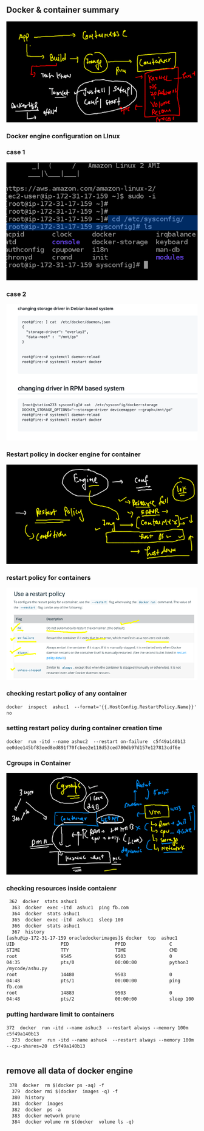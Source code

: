 ## Docker & container summary 

<img src="sum.png">

### Docker engine configuration on LInux 

### case 1

<img src="case1.png">

### case 2 

<img src="case2.png">

### Restart policy in docker engine for container 

<img src="restart.png">

### restart policy for containers 

<img src="policy.png">

### checking restart policy of any container 

```
docker  inspect  ashuc1  --format='{{.HostConfig.RestartPolicy.Name}}'
no

```

### setting restart policy during container creation time 

```
docker  run -itd --name ashuc2  --restart on-failure  c5f49a140b13  
ee0dee145bf83eed8ed891f70fcbee2e118d53ced780db97d157e127813cdf6e
```

###  Cgroups in Container 

<img src="cg.png">

### checking resources inside contaienr 

```
 362  docker  stats ashuc1
  363  docker  exec -itd  ashuc1  ping fb.com 
  364  docker  stats ashuc1
  365  docker  exec -itd  ashuc1  sleep 100 
  366  docker  stats ashuc1
  367  history 
[ashu@ip-172-31-17-159 oracledockerimages]$ docker  top  ashuc1
UID                 PID                 PPID                C                   STIME               TTY                 TIME                CMD
root                9545                9503                0                   04:35               pts/0               00:00:00            python3 /mycode/ashu.py
root                14480               9503                0                   04:48               pts/1               00:00:00            ping fb.com
root                14883               9503                0                   04:48               pts/2               00:00:00            sleep 100

```

### putting hardware limit to containers 

```
372  docker  run -itd --name ashuc3  --restart always --memory 100m   c5f49a140b13
  373  docker  run -itd --name ashuc4  --restart always --memory 100m  --cpu-shares=20  c5f49a140b13
  
```

## remove all data of docker engine 

```
 378  docker  rm $(docker ps -aq) -f
  379  docker rmi $(docker  images -q) -f
  380  history 
  381  docker  images 
  382  docker  ps -a
  383  docker network prune 
  384  docker volume rm $(docker  volume ls -q)
  
```



